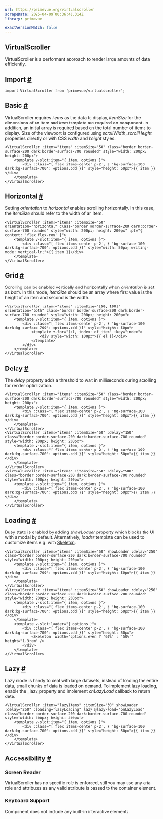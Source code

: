 ```yaml
---
url: https://primevue.org/virtualscroller
scrapeDate: 2025-04-09T00:36:41.314Z
library: primevue

exactVersionMatch: false
---
```


## VirtualScroller

VirtualScroller is a performant approach to render large amounts of data efficiently.

## Import [#](_virtualscroller_.md#import)
```
import VirtualScroller from 'primevue/virtualscroller';
```
## Basic [#](_virtualscroller_.md#basic)

VirtualScroller requires _items_ as the data to display, _itemSize_ for the dimensions of an item and _item_ template are required on component. In addition, an initial array is required based on the total number of items to display. Size of the viewport is configured using _scrollWidth_, _scrollHeight_ properties directly or with CSS _width_ and _height_ styles.
```
<VirtualScroller :items="items" :itemSize="50" class="border border-surface-200 dark:border-surface-700 rounded" style="width: 200px; height: 200px">
    <template v-slot:item="{ item, options }">
        <div :class="['flex items-center p-2', { 'bg-surface-100 dark:bg-surface-700': options.odd }]" style="height: 50px">{{ item }}</div>
    </template>
</VirtualScroller>
```
## Horizontal [#](_virtualscroller_.md#horizontal)

Setting _orientation_ to _horizontal_ enables scrolling horizontally. In this case, the _itemSize_ should refer to the width of an item.
```
<VirtualScroller :items="items" :itemSize="50" orientation="horizontal" class="border border-surface-200 dark:border-surface-700 rounded" style="width: 200px; height: 200px" :pt="{ content: 'flex flex-row' }">
    <template v-slot:item="{ item, options }">
        <div :class="['flex items-center p-2', { 'bg-surface-100 dark:bg-surface-700': options.odd }]" style="width: 50px; writing-mode: vertical-lr;">{{ item }}</div>
    </template>
</VirtualScroller>
```
## Grid [#](_virtualscroller_.md#grid)

Scrolling can be enabled vertically and horizontally when _orientation_ is set as _both_. In this mode, _itemSize_ should be an array where first value is the height of an item and second is the width.
```
<VirtualScroller :items="items" :itemSize="[50, 100]" orientation="both" class="border border-surface-200 dark:border-surface-700 rounded" style="width: 200px; height: 200px">
    <template v-slot:item="{ item, options }">
        <div :class="['flex items-center p-2', { 'bg-surface-100 dark:bg-surface-700': options.odd }]" style="height: 50px">
            <template v-for="(el, index) of item" :key="index">
                <div style="width: 100px">{{ el }}</div>
            </template>
        </div>
    </template>
</VirtualScroller>
```
## Delay [#](_virtualscroller_.md#delay)

The _delay_ property adds a threshold to wait in milliseconds during scrolling for render optimization.
```
<VirtualScroller :items="items" :itemSize="50" class="border border-surface-200 dark:border-surface-700 rounded" style="width: 200px; height: 200px">
    <template v-slot:item="{ item, options }">
        <div :class="['flex items-center p-2', { 'bg-surface-100 dark:bg-surface-700': options.odd }]" style="height: 50px">{{ item }}</div>
    </template>
</VirtualScroller>
<VirtualScroller :items="items" :itemSize="50" :delay="150" class="border border-surface-200 dark:border-surface-700 rounded" style="width: 200px; height: 200px">
    <template v-slot:item="{ item, options }">
        <div :class="['flex items-center p-2', { 'bg-surface-100 dark:bg-surface-700': options.odd }]" style="height: 50px">{{ item }}</div>
    </template>
</VirtualScroller>
<VirtualScroller :items="items" :itemSize="50" :delay="500" class="border border-surface-200 dark:border-surface-700 rounded" style="width: 200px; height: 200px">
    <template v-slot:item="{ item, options }">
        <div :class="['flex items-center p-2', { 'bg-surface-100 dark:bg-surface-700': options.odd }]" style="height: 50px">{{ item }}</div>
    </template>
</VirtualScroller>
```
## Loading [#](_virtualscroller_.md#loading)

Busy state is enabled by adding _showLoader_ property which blocks the UI with a modal by default. Alternatively, _loader_ template can be used to customize items e.g. with [Skeleton](_skeleton_.md).
```
<VirtualScroller :items="items" :itemSize="50" showLoader :delay="250" class="border border-surface-200 dark:border-surface-700 rounded" style="width: 200px; height: 200px">
    <template v-slot:item="{ item, options }">
        <div :class="['flex items-center p-2', { 'bg-surface-100 dark:bg-surface-700': options.odd }]" style="height: 50px">{{ item }}</div>
    </template>
</VirtualScroller>
<VirtualScroller :items="items" :itemSize="50" showLoader :delay="250" class="border border-surface-200 dark:border-surface-700 rounded" style="width: 200px; height: 200px">
    <template v-slot:item="{ item, options }">
        <div :class="['flex items-center p-2', { 'bg-surface-100 dark:bg-surface-700': options.odd }]" style="height: 50px">{{ item }}</div>
    </template>
    <template v-slot:loader="{ options }">
        <div :class="['flex items-center p-2', { 'bg-surface-100 dark:bg-surface-700': options.odd }]" style="height: 50px">
            <Skeleton :width="options.even ? '60%' : '50%'" height="1.3rem" />
        </div>
    </template>
</VirtualScroller>
```
## Lazy [#](_virtualscroller_.md#lazy)

Lazy mode is handy to deal with large datasets, instead of loading the entire data, small chunks of data is loaded on demand. To implement lazy loading, enable the _lazy_property and implement _onLazyLoad_ callback to return data.
```
<VirtualScroller :items="lazyItems" :itemSize="50" showLoader :delay="250" :loading="lazyLoading" lazy @lazy-load="onLazyLoad" class="border border-surface-200 dark:border-surface-700 rounded" style="width: 200px; height: 200px">
    <template v-slot:item="{ item, options }">
        <div :class="['flex items-center p-2', { 'bg-surface-100 dark:bg-surface-700': options.odd }]" style="height: 50px">{{ item }}</div>
    </template>
</VirtualScroller>
```
## Accessibility [#](_virtualscroller_.md#accessibility)

### Screen Reader

VirtualScroller has no specific role is enforced, still you may use any aria role and attributes as any valid attribute is passed to the container element.

### Keyboard Support

Component does not include any built-in interactive elements.